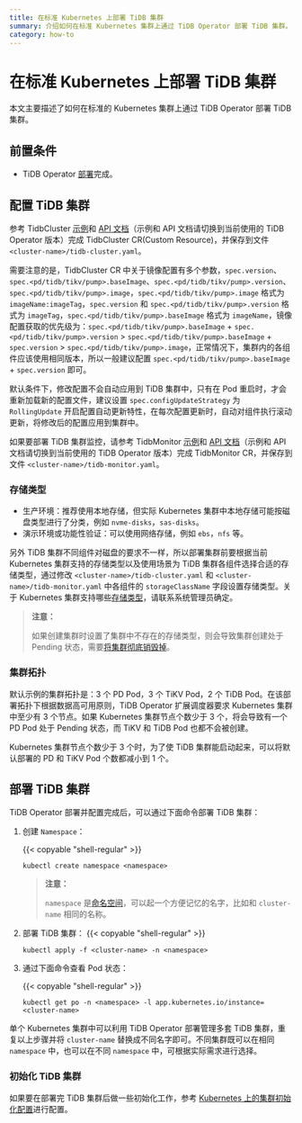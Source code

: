 ```yaml
---
title: 在标准 Kubernetes 上部署 TiDB 集群
summary: 介绍如何在标准 Kubernetes 集群上通过 TiDB Operator 部署 TiDB 集群。
category: how-to
---
```


# 在标准 Kubernetes 上部署 TiDB 集群

本文主要描述了如何在标准的 Kubernetes 集群上通过 TiDB Operator 部署 TiDB 集群。

## 前置条件

* TiDB Operator [部署](deploy-tidb-operator.md)完成。

## 配置 TiDB 集群

参考 TidbCluster [示例](https://github.com/pingcap/tidb-operator/blob/master/examples/basic/tidb-cluster.yaml)和 [API 文档](https://github.com/pingcap/tidb-operator/blob/master/docs/api-references/docs.html)（示例和 API 文档请切换到当前使用的 TiDB Operator 版本）完成 TidbCluster CR(Custom Resource)，并保存到文件 `<cluster-name>/tidb-cluster.yaml`。

需要注意的是，TidbCluster CR 中关于镜像配置有多个参数，`spec.version`、`spec.<pd/tidb/tikv/pump>.baseImage`、`spec.<pd/tidb/tikv/pump>.version`、`spec.<pd/tidb/tikv/pump>.image`，`spec.<pd/tidb/tikv/pump>.image` 格式为 `imageName:imageTag`，`spec.version` 和 `spec.<pd/tidb/tikv/pump>.version` 格式为 `imageTag`，`spec.<pd/tidb/tikv/pump>.baseImage` 格式为 `imageName`，镜像配置获取的优先级为：`spec.<pd/tidb/tikv/pump>.baseImage` + `spec.<pd/tidb/tikv/pump>.version` > `spec.<pd/tidb/tikv/pump>.baseImage` + `spec.version` > `spec.<pd/tidb/tikv/pump>.image`，正常情况下，集群内的各组件应该使用相同版本，所以一般建议配置 `spec.<pd/tidb/tikv/pump>.baseImage` + `spec.version` 即可。

默认条件下，修改配置不会自动应用到 TiDB 集群中，只有在 Pod 重启时，才会重新加载新的配置文件，建议设置 `spec.configUpdateStrategy` 为 `RollingUpdate` 开启配置自动更新特性，在每次配置更新时，自动对组件执行滚动更新，将修改后的配置应用到集群中。

如果要部署 TiDB 集群监控，请参考 TidbMonitor [示例](https://github.com/pingcap/tidb-operator/blob/master/manifests/monitor/tidb-monitor.yaml)和 [API 文档](https://github.com/pingcap/tidb-operator/blob/master/docs/api-references/docs.html)（示例和 API 文档请切换到当前使用的 TiDB Operator 版本）完成 TidbMonitor CR，并保存到文件 `<cluster-name>/tidb-monitor.yaml`。

### 存储类型

- 生产环境：推荐使用本地存储，但实际 Kubernetes 集群中本地存储可能按磁盘类型进行了分类，例如 `nvme-disks`，`sas-disks`。
- 演示环境或功能性验证：可以使用网络存储，例如 `ebs`，`nfs` 等。

另外 TiDB 集群不同组件对磁盘的要求不一样，所以部署集群前要根据当前 Kubernetes 集群支持的存储类型以及使用场景为 TiDB 集群各组件选择合适的存储类型，通过修改 `<cluster-name>/tidb-cluster.yaml` 和 `<cluster-name>/tidb-monitor.yaml` 中各组件的 `storageClassName` 字段设置存储类型。关于 Kubernetes 集群支持哪些[存储类型](configure-storage-class.md)，请联系系统管理员确定。

> **注意：**
>
> 如果创建集群时设置了集群中不存在的存储类型，则会导致集群创建处于 Pending 状态，需要[将集群彻底销毁掉](destroy-a-tidb-cluster.md)。

### 集群拓扑

默认示例的集群拓扑是：3 个 PD Pod，3 个 TiKV Pod，2 个 TiDB Pod。在该部署拓扑下根据数据高可用原则，TiDB Operator 扩展调度器要求 Kubernetes 集群中至少有 3 个节点。如果 Kubernetes 集群节点个数少于 3 个，将会导致有一个 PD Pod 处于 Pending 状态，而 TiKV 和 TiDB Pod 也都不会被创建。

Kubernetes 集群节点个数少于 3 个时，为了使 TiDB 集群能启动起来，可以将默认部署的 PD 和 TiKV Pod 个数都减小到 1 个。

## 部署 TiDB 集群

TiDB Operator 部署并配置完成后，可以通过下面命令部署 TiDB 集群：

1. 创建 `Namespace`：

    {{< copyable "shell-regular" >}}

    ```shell
    kubectl create namespace <namespace>
    ```

    > **注意：**
    >
    > `namespace` 是[命名空间](https://kubernetes.io/docs/concepts/overview/working-with-objects/namespaces/)，可以起一个方便记忆的名字，比如和 `cluster-name` 相同的名称。

2. 部署 TiDB 集群：
    {{< copyable "shell-regular" >}}

    ``` shell
    kubectl apply -f <cluster-name> -n <namespace>
    ```

3. 通过下面命令查看 Pod 状态：

    {{< copyable "shell-regular" >}}

    ``` shell
    kubectl get po -n <namespace> -l app.kubernetes.io/instance=<cluster-name>
    ```

单个 Kubernetes 集群中可以利用 TiDB Operator 部署管理多套 TiDB 集群，重复以上步骤并将 `cluster-name` 替换成不同名字即可。不同集群既可以在相同 `namespace` 中，也可以在不同 `namespace` 中，可根据实际需求进行选择。

### 初始化 TiDB 集群

如果要在部署完 TiDB 集群后做一些初始化工作，参考 [Kubernetes 上的集群初始化配置](initialize-cluster.md)进行配置。
